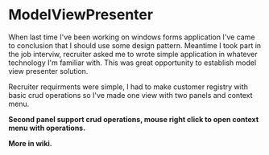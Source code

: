 # ModelViewPresenter
When last time I've been working on windows forms application I've came to conclusion that I should use some design pattern.
Meantime I took part in the job interviw, recruiter asked me to wrote simple application in whatever technology I'm familiar with. This was great opportunity to establish model view presenter solution.

Recruiter requirments were simple, I had to make customer registry with basic crud operations so I've made one view with two panels and 
context menu. 


**Second panel support crud operations, mouse right click to open context menu with operations.**

**More in wiki.**
